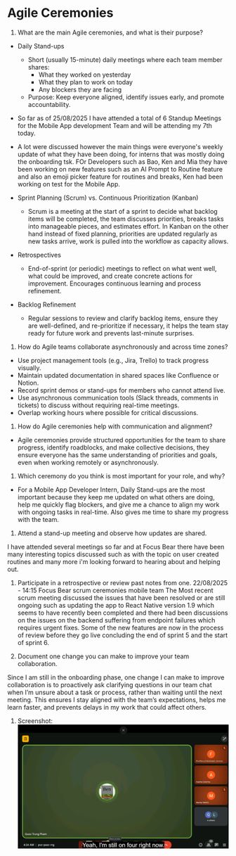 # Agile Ceremonies

1. What are the main Agile ceremonies, and what is their purpose?

- Daily Stand-ups
  - Short (usually 15-minute) daily meetings where each team member shares:
    - What they worked on yesterday
    - What they plan to work on today
    - Any blockers they are facing
  - Purpose: Keep everyone aligned, identify issues early, and promote
    accountability.
- So far as of 25/08/2025 I have attended a total of 6 Standup Meetings for
  the Mobile App development Team and will be attending my 7th today.
- A lot were discussed however the main things were everyone's weekly update of
  what they have been doing, for interns that was mostly doing the onboarding tsk.
  FOr Developers such as Bao, Ken and Mia they have been working on new features
  such as an AI Prompt to Routine feature and also an emoji picker feature for routines
  and breaks, Ken had been working on test for the Mobile App.

- Sprint Planning (Scrum) vs. Continuous Prioritization (Kanban)
  - Scrum is a meeting at the start of a sprint to decide what backlog items
    will be completed, the team discusses priorities, breaks tasks into
    manageable pieces, and estimates effort. In Kanban on the other hand instead
    of fixed planning, priorities are updated regularly as new tasks arrive,
    work is pulled into the workflow as capacity allows.

- Retrospectives
  - End-of-sprint (or periodic) meetings to reflect on what went well, what could be improved, and create concrete actions for improvement. Encourages continuous learning and process refinement.

- Backlog Refinement
  - Regular sessions to review and clarify backlog items, ensure they are
    well-defined, and re-prioritize if necessary, it helps the team stay ready
    for future work and prevents last-minute surprises.

1. How do Agile teams collaborate asynchronously and across time zones?

- Use project management tools (e.g., Jira, Trello) to track progress visually.
- Maintain updated documentation in shared spaces like Confluence or Notion.
- Record sprint demos or stand-ups for members who cannot attend live.
- Use asynchronous communication tools (Slack threads, comments in tickets) to
  discuss without requiring real-time meetings.
- Overlap working hours where possible for critical discussions.

1. How do Agile ceremonies help with communication and alignment?

- Agile ceremonies provide structured opportunities for the team to share
  progress, identify roadblocks, and make collective decisions, they ensure
  everyone has the same understanding of priorities and goals, even when working
  remotely or asynchronously.

1. Which ceremony do you think is most important for your role, and why?

- For a Mobile App Developer Intern, Daily Stand-ups are the most important
  because they keep me updated on what others are doing, help me quickly flag
  blockers, and give me a chance to align my work with ongoing tasks in
  real-time. Also gives me time to share my progress with the team.

1. Attend a stand-up meeting and observe how updates are shared.

I have attended several meetings so far and at Focus Bear there have been many
interesting topics discussed such as with the topic on user created routines and
many more i'm looking forward to hearing about and helping out.

1. Participate in a retrospective or review past notes from one.
   22/08/2025 - 14:15 Focus Bear scrum ceremonies mobile team
   The Most recent scrum meeting discussed the issues that have been resolved or
   are still ongoing such as updating the app to React Native version 1.9 which
   seems to have recently been completed and there had been discussions on the
   issues on the backend suffering from endpoint failures which requires urgent
   fixes. Some of the new features are now in the process of review before they
   go live concluding the end of sprint 5 and the start of sprint 6.

1. Document one change you can make to improve your team collaboration.

Since I am still in the onboarding phase, one change I can make to improve
collaboration is to proactively ask clarifying questions in our team chat when
I’m unsure about a task or process, rather than waiting until the next meeting.
This ensures I stay aligned with the team’s expectations, helps me learn faster,
and prevents delays in my work that could affect others.

1. Screenshot:
   ![A Screenshot of my most recent meeting](ScrumMeeting.png)
